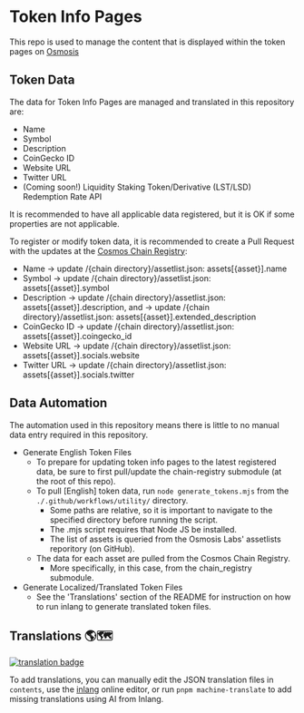 # Token Info Pages

This repo is used to manage the content that is displayed within the token pages on [Osmosis](https://github.com/osmosis-labs/osmosis-frontend)

## Token Data

The data for Token Info Pages are managed and translated in this repository are:
- Name
- Symbol
- Description
- CoinGecko ID
- Website URL
- Twitter URL
- (Coming soon!) Liquidity Staking Token/Derivative (LST/LSD) Redemption Rate API

It is recommended to have all applicable data registered, but it is OK if some properties are not applicable.

To register or modify token data, it is recommended to create a Pull Request with the updates at the [Cosmos Chain Registry](https://github.com/cosmos/chain-registry):
- Name          -> update /{chain directory}/assetlist.json: assets[{asset}].name
- Symbol        -> update /{chain directory}/assetlist.json: assets[{asset}].symbol
- Description   -> update /{chain directory}/assetlist.json: assets[{asset}].description, and
                -> update /{chain directory}/assetlist.json: assets[{asset}].extended_description
- CoinGecko ID  -> update /{chain directory}/assetlist.json: assets[{asset}].coingecko_id
- Website URL   -> update /{chain directory}/assetlist.json: assets[{asset}].socials.website
- Twitter URL   -> update /{chain directory}/assetlist.json: assets[{asset}].socials.twitter


## Data Automation

The automation used in this repository means there is little to no manual data entry required in this repository.

- Generate English Token Files
  - To prepare for updating token info pages to the latest registered data, be sure to first pull/update the chain-registry submodule (at the root of this repo).
  - To pull [English] token data, run `node generate_tokens.mjs` from the `./.github/workflows/utility/` directory.
    - Some paths are relative, so it is important to navigate to the specified directory before running the script.
    - The .mjs script requires that Node JS be installed.
    - The list of assets is queried from the Osmosis Labs' assetlists reporitory (on GitHub).
  - The data for each asset are pulled from the Cosmos Chain Registry.
    - More specifically, in this case, from the chain_registry submodule.
- Generate Localized/Translated Token Files
  - See the 'Translations' section of the README for instruction on how to run inlang to generate translated token files.


## Translations 🌎🗺

[![translation badge](https://inlang.com/badge?url=github.com/osmosis-labs/token-info)](https://inlang.com/editor/github.com/osmosis-labs/token-info?ref=badge)

To add translations, you can manually edit the JSON translation files in `contents`, use the [inlang](https://inlang.com/) online editor, or run `pnpm machine-translate` to add missing translations using AI from Inlang.